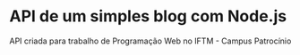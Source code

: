 # API de um simples blog com Node.js

API criada para trabalho de Programação Web no IFTM - Campus Patrocínio